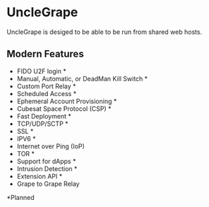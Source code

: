 # UncleGrape
UncleGrape is desiged to be able to be run from shared web hosts.

## Modern Features
* FIDO U2F login *
* Manual, Automatic, or DeadMan Kill Switch *
* Custom Port Relay *
* Scheduled Access *
* Ephemeral Account Provisioning *
* Cubesat Space Protocol (CSP) *
* Fast Deployment *
* TCP/UDP/SCTP *
* SSL *
* IPV6 *
* Internet over Ping (IoP)
* TOR *
* Support for dApps *
* Intrusion Detection *
* Extension API *
* Grape to Grape Relay

*Planned
